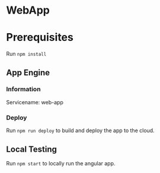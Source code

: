 # WebApp

# Prerequisites

Run `npm install`

## App Engine

### Information

Servicename: web-app

### Deploy

Run `npm run deploy` to build and deploy the app to the cloud.

## Local Testing

Run `npm start` to locally run the angular app.
